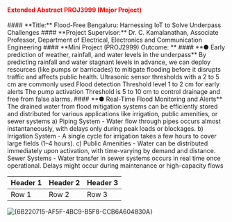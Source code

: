 <h4 style="color: red;">Extended Abstract PROJ3999 (Major Project)</h4>
#### **Title:** Flood-Free Bengaluru: Harnessing IoT to Solve Underpass Challenges
#### **Project Supervisor:** Dr. C. Kamalanathan, Associate Professor, Department of Electrical, Electronics and Communication Engineering 
#### **Mini Project (PROJ2999) Outcome: **
#### **● Early prediction of weather, rainfall, and water levels in the underpass**
By predicting rainfall and water stagnant levels in advance, we can deploy resources (like pumps or barricades) to mitigate flooding before it disrupts traffic and affects public health.
Ultrasonic sensor thresholds with a 2 to 5 cm are commonly used
Flood detection Threshold level 1 to 2 cm for early alerts
The pump activation Threshold is 5 to 10 cm to control drainage and free from false alarms.
#### **●	Real-Time Flood Monitoring and Alerts**
The drained water from flood mitigation systems can be efficiently stored and distributed for various applications like irrigation, public amenities, or sewer systems
a)	Piping System - Water flow through pipes occurs almost instantaneously, with delays only during peak loads or blockages.
b)	Irrigation System - A single cycle for irrigation takes a few hours to cover large fields (1–4 hours).
c)	Public Amenities - Water can be distributed immediately upon activation, with time-varying by demand and distance.
Sewer Systems - Water transfer in sewer systems occurs in real time once operational. Delays might occur during maintenance or high-capacity flows


|Header 1| Header 2| Header 3|
|--------|---------|---------|
| Row 1  | Row 2   | Row 3   |



![{6B220715-AF5F-4BC9-B5F8-CCB6A604830A}](https://github.com/user-attachments/assets/6d87d07a-8b59-4fcd-bf82-ca062e6f481c)

